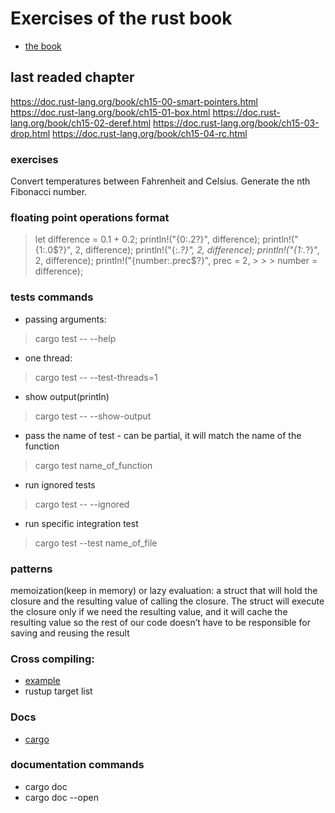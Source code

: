 # Exercises of the rust book
- [the book](https://doc.rust-lang.org/book/)

## last readed chapter
https://doc.rust-lang.org/book/ch15-00-smart-pointers.html
https://doc.rust-lang.org/book/ch15-01-box.html
https://doc.rust-lang.org/book/ch15-02-deref.html
https://doc.rust-lang.org/book/ch15-03-drop.html
https://doc.rust-lang.org/book/ch15-04-rc.html
### exercises
Convert temperatures between Fahrenheit and Celsius.
Generate the nth Fibonacci number.

### floating point operations format
> let difference = 0.1 + 0.2;
> println!("{0:.2?}", difference);
> println!("{1:.0$?}", 2, difference);
> println!("{:.*?}", 2, difference);
> println!("{1:.*?}", 2, difference);
> println!("{number:.prec$?}", prec = 2, > > > number = difference);


### tests commands
- passing arguments: 
> cargo test -- --help
- one thread:
> cargo test -- --test-threads=1
- show output(println)
> cargo test -- --show-output
- pass the name of test - can be partial, it will match the name of the function
> cargo test name_of_function
- run ignored tests
> cargo test -- --ignored
- run specific integration test
> cargo test --test name_of_file


### patterns

memoization(keep in memory) or lazy evaluation: a struct that will hold the closure and the resulting value of calling the closure. The struct will execute the closure only if we need the resulting value, and it will cache the resulting value so the rest of our code doesn’t have to be responsible for saving and reusing the result



### Cross compiling:
- [example](https://exceptionshub.com/cross-compile-a-rust-application-from-linux-to-windows.html)
- rustup target list


### Docs
- [cargo](https://doc.rust-lang.org/cargo/)


### documentation commands
- cargo doc
- cargo doc --open